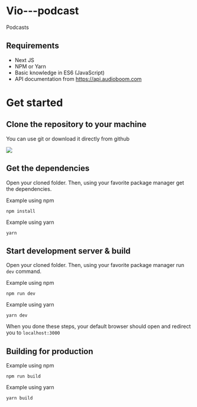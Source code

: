 # Vio---podcast
Podcasts


## Requirements
- Next JS
- NPM or Yarn
- Basic knowledge in ES6 (JavaScript)
- API documentation from https://api.audioboom.com


# Get started

## Clone the repository to your machine

You can use git or download it directly from github

![](https://imgur.com/bpHE9K6.png)

## Get the dependencies
Open your cloned folder. Then, using your favorite package manager get the dependencies.

Example using npm

`npm install`

Example using yarn

`yarn`

## Start development server & build

Open your cloned folder. Then, using your favorite package manager run `dev` command.

Example using npm

`npm run dev`

Example using yarn

`yarn dev`

When you done these steps, your default browser should open and redirect you to `localhost:3000`


## Building for production

Example using npm

`npm run build`

Example using yarn

`yarn build`
